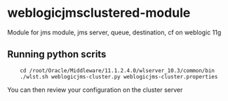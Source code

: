 # weblogicjmsclustered-module
Module for jms module, jms server, queue, destination, cf on weblogic 11g

## Running python scrits
```
	cd /root/Oracle/Middleware/11.1.2.4.0/wlserver_10.3/common/bin
	./wlst.sh weblogicjms-cluster.py weblogicjms-cluster.properties
```

You can then review your configuration on the cluster server
